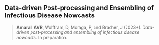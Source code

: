 ## Data-driven Post-processing and Ensembling of Infectious Disease Nowcasts

> **Amaral, AVR**, Wolffram, D, Moraga, P, and Bracher, J (2023+). *Data-driven post-processing and ensembling of infectious disease nowcasts*. In preparation.

